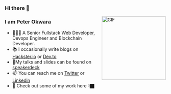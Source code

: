 ### Hi there 👋

<img align="right" alt="GIF" width="200px" src="https://media.giphy.com/media/13HgwGsXF0aiGY/giphy.gif" />

### I am Peter Okwara

- 👨🏿‍💻 A Senior Fullstack Web Developer, Devops Engineer and Blockchain Developer.
- 📚 I occasionally write blogs on [Hackster.io](https://www.hackster.io/peterokwara) or [Dev.to](https://dev.to/peterokwara)
- 📢My talks and slides can be found on [speakerdeck](https://speakerdeck.com/peterokwara)
- 📫 You can reach me on [Twitter](https://twitter.com/peterokwara) or [Linkedin](https://www.linkedin.com/in/peterokwara/)
- 💼 Check out some of my work here 👇🏿
